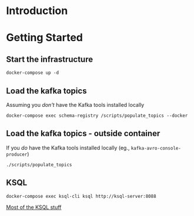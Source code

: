 # Introduction

# Getting Started
## Start the infrastructure
```
docker-compose up -d
```

## Load the kafka topics
Assuming you _don't_ have the Kafka tools installed locally
```
docker-compose exec schema-registry /scripts/populate_topics --docker
```


## Load the kafka topics - outside container
If you  _do_ have the Kafka tools installed locally (eg., `kafka-avro-console-producer`)
```
./scripts/populate_topics
```





## KSQL
```
docker-compose exec ksql-cli ksql http://ksql-server:8088
```

[Most of the KSQL stuff](./scripts/demo.ksql)



